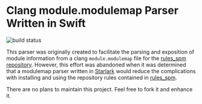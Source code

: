 # Clang module.modulemap Parser Written in Swift

![build status](https://github.com/cgrindel/swift_modulemap_parser/actions/workflows/bazel.yml/badge.svg)

This parser was originally created to facilitate the parsing and exposition of module information
from a clang `module.modulemap` file for the [rules_spm
repository](https://github.com/cgrindel/rules_spm). However, this effort was abandoned when it was
determined that a modulemap parser written in
[Starlark](https://docs.bazel.build/versions/main/skylark/language.html) would reduce the
complications with installing and using the repository rules contained in
[rules_spm](https://github.com/cgrindel/rules_spm).

There are no plans to maintain this project. Feel free to fork it and enhance it.
